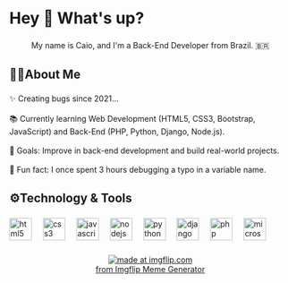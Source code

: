 <h1 align="left">Hey 👋 What's up?</h1>

###

<p align="center">My name is Caio, and I'm a Back-End Developer from Brazil. 🇧🇷</p>

###

<h2 align="left">👨‍💻About Me</h2>

###

<p align="left">✨ Creating bugs since 2021...<br><br>📚 Currently learning Web Development (HTML5, CSS3, Bootstrap, JavaScript) and Back-End (PHP, Python, Django, Node.js).<br><br>🎯 Goals: Improve in back-end development and build real-world projects.<br><br>🎲 Fun fact: I once spent 3 hours debugging a typo in a variable name.</p>

###

<h2 align="left">⚙️Technology & Tools</h2>

###

<div align="left">
  <img src="https://cdn.jsdelivr.net/gh/devicons/devicon/icons/html5/html5-original.svg" height="40" alt="html5 logo"  />
  <img width="12" />
  <img src="https://cdn.jsdelivr.net/gh/devicons/devicon/icons/css3/css3-original.svg" height="40" alt="css3 logo"  />
  <img width="12" />
  <img src="https://cdn.jsdelivr.net/gh/devicons/devicon/icons/javascript/javascript-original.svg" height="40" alt="javascript logo"  />
  <img width="12" />
  <img src="https://cdn.jsdelivr.net/gh/devicons/devicon/icons/nodejs/nodejs-original.svg" height="40" alt="nodejs logo"  />
  <img width="12" />
  <img src="https://cdn.jsdelivr.net/gh/devicons/devicon/icons/python/python-original.svg" height="40" alt="python logo"  />
  <img width="12" />
  <img src="https://cdn.jsdelivr.net/gh/devicons/devicon/icons/django/django-plain.svg" height="40" alt="django logo"  />
  <img width="12" />
  <img src="https://cdn.jsdelivr.net/gh/devicons/devicon/icons/php/php-original.svg" height="40" alt="php logo"  />
  <img width="12" />
  <img src="https://cdn.jsdelivr.net/gh/devicons/devicon/icons/microsoftsqlserver/microsoftsqlserver-plain.svg" height="40" alt="microsoftsqlserver logo"  />
</div>

###

<div align="center">
<a href="https://imgflip.com/i/9jjbdv"><img src="https://i.imgflip.com/9jjbdv.jpg" title="made at imgflip.com"/></a><div><a href="https://imgflip.com/memegenerator">from Imgflip Meme Generator</a></div>
</div>

###
